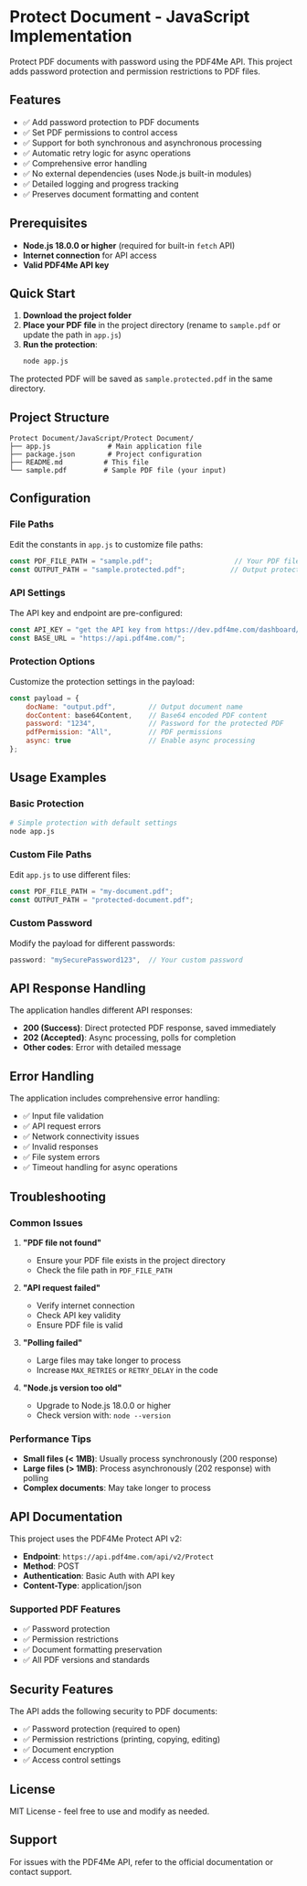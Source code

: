 # Protect Document - JavaScript Implementation

Protect PDF documents with password using the PDF4Me API. This project adds password protection and permission restrictions to PDF files.

## Features

- ✅ Add password protection to PDF documents
- ✅ Set PDF permissions to control access
- ✅ Support for both synchronous and asynchronous processing
- ✅ Automatic retry logic for async operations
- ✅ Comprehensive error handling
- ✅ No external dependencies (uses Node.js built-in modules)
- ✅ Detailed logging and progress tracking
- ✅ Preserves document formatting and content

## Prerequisites

- **Node.js 18.0.0 or higher** (required for built-in `fetch` API)
- **Internet connection** for API access
- **Valid PDF4Me API key**

## Quick Start

1. **Download the project folder**
2. **Place your PDF file** in the project directory (rename to `sample.pdf` or update the path in `app.js`)
3. **Run the protection**:
   ```bash
   node app.js
   ```

The protected PDF will be saved as `sample.protected.pdf` in the same directory.

## Project Structure

```
Protect Document/JavaScript/Protect Document/
├── app.js              # Main application file
├── package.json        # Project configuration
├── README.md          # This file
└── sample.pdf         # Sample PDF file (your input)
```

## Configuration

### File Paths
Edit the constants in `app.js` to customize file paths:

```javascript
const PDF_FILE_PATH = "sample.pdf";                    // Your PDF file
const OUTPUT_PATH = "sample.protected.pdf";           // Output protected PDF name
```

### API Settings
The API key and endpoint are pre-configured:

```javascript
const API_KEY = "get the API key from https://dev.pdf4me.com/dashboard/#/api-keys";
const BASE_URL = "https://api.pdf4me.com/";
```

### Protection Options
Customize the protection settings in the payload:

```javascript
const payload = {
    docName: "output.pdf",        // Output document name
    docContent: base64Content,    // Base64 encoded PDF content
    password: "1234",             // Password for the protected PDF
    pdfPermission: "All",         // PDF permissions
    async: true                   // Enable async processing
};
```

## Usage Examples

### Basic Protection
```bash
# Simple protection with default settings
node app.js
```

### Custom File Paths
Edit `app.js` to use different files:
```javascript
const PDF_FILE_PATH = "my-document.pdf";
const OUTPUT_PATH = "protected-document.pdf";
```

### Custom Password
Modify the payload for different passwords:
```javascript
password: "mySecurePassword123",  // Your custom password
```

## API Response Handling

The application handles different API responses:

- **200 (Success)**: Direct protected PDF response, saved immediately
- **202 (Accepted)**: Async processing, polls for completion
- **Other codes**: Error with detailed message

## Error Handling

The application includes comprehensive error handling:

- ✅ Input file validation
- ✅ API request errors
- ✅ Network connectivity issues
- ✅ Invalid responses
- ✅ File system errors
- ✅ Timeout handling for async operations

## Troubleshooting

### Common Issues

1. **"PDF file not found"**
   - Ensure your PDF file exists in the project directory
   - Check the file path in `PDF_FILE_PATH`

2. **"API request failed"**
   - Verify internet connection
   - Check API key validity
   - Ensure PDF file is valid

3. **"Polling failed"**
   - Large files may take longer to process
   - Increase `MAX_RETRIES` or `RETRY_DELAY` in the code

4. **"Node.js version too old"**
   - Upgrade to Node.js 18.0.0 or higher
   - Check version with: `node --version`

### Performance Tips

- **Small files (< 1MB)**: Usually process synchronously (200 response)
- **Large files (> 1MB)**: Process asynchronously (202 response) with polling
- **Complex documents**: May take longer to process

## API Documentation

This project uses the PDF4Me Protect API v2:

- **Endpoint**: `https://api.pdf4me.com/api/v2/Protect`
- **Method**: POST
- **Authentication**: Basic Auth with API key
- **Content-Type**: application/json

### Supported PDF Features

- ✅ Password protection
- ✅ Permission restrictions
- ✅ Document formatting preservation
- ✅ All PDF versions and standards

## Security Features

The API adds the following security to PDF documents:

- ✅ Password protection (required to open)
- ✅ Permission restrictions (printing, copying, editing)
- ✅ Document encryption
- ✅ Access control settings

## License

MIT License - feel free to use and modify as needed.

## Support

For issues with the PDF4Me API, refer to the official documentation or contact support. 